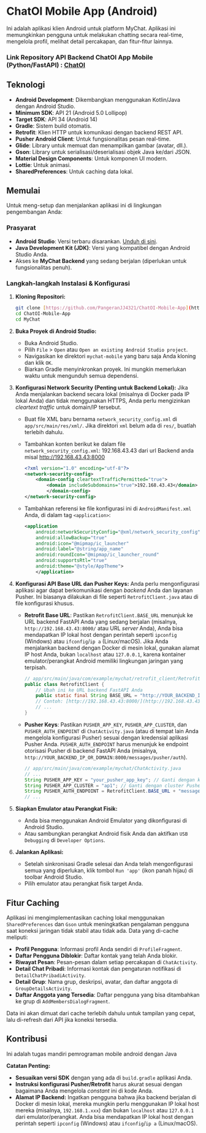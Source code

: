 # ChatOI Mobile App (Android)

Ini adalah aplikasi klien Android untuk platform MyChat. Aplikasi ini memungkinkan pengguna untuk melakukan chatting secara real-time, mengelola profil, melihat detail percakapan, dan fitur-fitur lainnya.

### Link Repository API Backend ChatOI App Mobile (Python/FastAPI) : [**ChatOI**](https://github.com/PangeranJJ4321/Mobile-Chat-API)

## Teknologi

* **Android Development**: Dikembangkan menggunakan Kotlin/Java dengan Android Studio.
* **Minimum SDK**: API 21 (Android 5.0 Lollipop)
* **Target SDK**: API 34 (Android 14)
* **Gradle**: Sistem build otomatis.
* **Retrofit**: Klien HTTP untuk komunikasi dengan backend REST API.
* **Pusher Android Client**: Untuk fungsionalitas pesan real-time.
* **Glide**: Library untuk memuat dan menampilkan gambar (avatar, dll.).
* **Gson**: Library untuk serialisasi/deserialisasi objek Java ke/dari JSON.
* **Material Design Components**: Untuk komponen UI modern.
* **Lottie**: Untuk animasi.
* **SharedPreferences**: Untuk caching data lokal.

## Memulai

Untuk meng-setup dan menjalankan aplikasi ini di lingkungan pengembangan Anda:

### Prasyarat

* **Android Studio**: Versi terbaru disarankan. [Unduh di sini](https://developer.android.com/studio).
* **Java Development Kit (JDK)**: Versi yang kompatibel dengan Android Studio Anda.
* Akses ke **MyChat Backend** yang sedang berjalan (diperlukan untuk fungsionalitas penuh).

### Langkah-langkah Instalasi & Konfigurasi

1.  **Kloning Repositori:**
    ```bash
    git clone [https://github.com/PangeranJJ4321/ChatOI-Mobile-App](https://github.com/PangeranJJ4321/ChatOI-Mobile-App)
    cd ChatOI-Mobile-App
    cd MyChat
    ```

2.  **Buka Proyek di Android Studio:**
    * Buka Android Studio.
    * Pilih `File` > `Open` atau `Open an existing Android Studio project`.
    * Navigasikan ke direktori `mychat-mobile` yang baru saja Anda kloning dan klik `OK`.
    * Biarkan Gradle menyinkronkan proyek. Ini mungkin memerlukan waktu untuk mengunduh semua dependensi.

3.  **Konfigurasi Network Security (Penting untuk Backend Lokal):**
    Jika Anda menjalankan backend secara lokal (misalnya di Docker pada IP lokal Anda) dan tidak menggunakan HTTPS, Anda perlu mengizinkan *cleartext traffic* untuk domain/IP tersebut.

    * Buat file XML baru bernama `network_security_config.xml` di `app/src/main/res/xml/`.
        Jika direktori `xml` belum ada di `res/`, buatlah terlebih dahulu.
    * Tambahkan konten berikut ke dalam file `network_security_config.xml`:
        192.168.43.43 dari url Backend anda misal http://192.168.43.43:8000

        ```xml
        <?xml version="1.0" encoding="utf-8"?>
        <network-security-config>
            <domain-config cleartextTrafficPermitted="true">
                <domain includeSubdomains="true">192.168.43.43</domain>
                </domain-config>
        </network-security-config>
        ```

    * Tambahkan referensi ke file konfigurasi ini di `AndroidManifest.xml` Anda, di dalam tag `<application>`:

        ```xml
        <application
            android:networkSecurityConfig="@xml/network_security_config"
            android:allowBackup="true"
            android:icon="@mipmap/ic_launcher"
            android:label="@string/app_name"
            android:roundIcon="@mipmap/ic_launcher_round"
            android:supportsRtl="true"
            android:theme="@style/AppTheme">
            </application>
        ```

4.  **Konfigurasi API Base URL dan Pusher Keys:**
    Anda perlu mengonfigurasi aplikasi agar dapat berkomunikasi dengan *backend* Anda dan layanan Pusher. Ini biasanya dilakukan di file seperti `RetrofitClient.java` atau di file konfigurasi khusus.

    * **Retrofit Base URL**: Pastikan `RetrofitClient.BASE_URL` menunjuk ke URL backend FastAPI Anda yang sedang berjalan (misalnya, `http://192.168.43.43:8000/` atau URL *server* Anda), Anda bisa mendapatkan IP lokal host dengan perintah seperti `ipconfig` (Windows) atau `ifconfig`/`ip a` (Linux/macOS). 
    Jika Anda menjalankan backend dengan Docker di mesin lokal, gunakan alamat IP host Anda, bukan `localhost` atau `127.0.0.1`, karena kontainer emulator/perangkat Android memiliki lingkungan jaringan yang terpisah.
        ```java
        // app/src/main/java/com/example/mychat/retrofit_client/RetrofitClient.java
        public class RetrofitClient {
            // Ubah ini ke URL backend FastAPI Anda
            public static final String BASE_URL = "http://YOUR_BACKEND_IP_OR_DOMAIN:8000/";
            // Contoh: [http://192.168.43.43:8000/](http://192.168.43.43:8000/)
            // ...
        }
        ```
    * **Pusher Keys**: Pastikan `PUSHER_APP_KEY`, `PUSHER_APP_CLUSTER`, dan `PUSHER_AUTH_ENDPOINT` di `ChatActivity.java` (atau di tempat lain Anda mengelola konfigurasi Pusher) sesuai dengan kredensial aplikasi Pusher Anda. `PUSHER_AUTH_ENDPOINT` harus menunjuk ke endpoint otorisasi Pusher di backend FastAPI Anda (misalnya, `http://YOUR_BACKEND_IP_OR_DOMAIN:8000/messages/pusher/auth`).
        ```java
        // app/src/main/java/com/example/mychat/ChatActivity.java
        // ...
        String PUSHER_APP_KEY = "your_pusher_app_key"; // Ganti dengan kunci Pusher Anda
        String PUSHER_APP_CLUSTER = "ap1"; // Ganti dengan cluster Pusher Anda (e.g., us2, eu)
        String PUSHER_AUTH_ENDPOINT = RetrofitClient.BASE_URL + "messages/pusher/auth"; // Pastikan ini benar
        // ...
        ```

5.  **Siapkan Emulator atau Perangkat Fisik:**
    * Anda bisa menggunakan Android Emulator yang dikonfigurasi di Android Studio.
    * Atau sambungkan perangkat Android fisik Anda dan aktifkan `USB Debugging` di `Developer Options`.

6.  **Jalankan Aplikasi:**
    * Setelah sinkronisasi Gradle selesai dan Anda telah mengonfigurasi semua yang diperlukan, klik tombol `Run 'app'` (ikon panah hijau) di toolbar Android Studio.
    * Pilih emulator atau perangkat fisik target Anda.

## Fitur Caching

Aplikasi ini mengimplementasikan caching lokal menggunakan `SharedPreferences` dan `Gson` untuk meningkatkan pengalaman pengguna saat koneksi jaringan tidak stabil atau tidak ada. Data yang di-cache meliputi:

* **Profil Pengguna**: Informasi profil Anda sendiri di `ProfileFragment`.
* **Daftar Pengguna Diblokir**: Daftar kontak yang telah Anda blokir.
* **Riwayat Pesan**: Pesan-pesan dalam setiap percakapan di `ChatActivity`.
* **Detail Chat Pribadi**: Informasi kontak dan pengaturan notifikasi di `DetailChatPribadiActivity`.
* **Detail Grup**: Nama grup, deskripsi, avatar, dan daftar anggota di `GroupDetailsActivity`.
* **Daftar Anggota yang Tersedia**: Daftar pengguna yang bisa ditambahkan ke grup di `AddMembersDialogFragment`.

Data ini akan dimuat dari cache terlebih dahulu untuk tampilan yang cepat, lalu di-refresh dari API jika koneksi tersedia.

## Kontribusi

Ini adalah tugas mandiri pemrograman mobile android dengan Java

**Catatan Penting:**

* **Sesuaikan versi SDK** dengan yang ada di `build.gradle` aplikasi Anda.
* **Instruksi konfigurasi Pusher/Retrofit** harus akurat sesuai dengan bagaimana Anda mengelola *constant* ini di kode Anda.
* **Alamat IP Backend:** Ingatkan pengguna bahwa jika backend berjalan di Docker di mesin lokal, mereka mungkin perlu menggunakan IP lokal host mereka (misalnya, `192.168.1.xxx`) dan bukan `localhost` atau `127.0.0.1` dari emulator/perangkat. Anda bisa mendapatkan IP lokal host dengan perintah seperti `ipconfig` (Windows) atau `ifconfig`/`ip a` (Linux/macOS).

